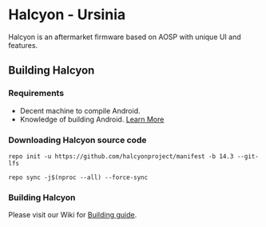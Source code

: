 # Halcyon - Ursinia

Halcyon is an aftermarket firmware based on AOSP with unique UI and features.

## Building Halcyon

### Requirements
- Decent machine to compile Android.
- Knowledge of building Android. [Learn More](https://source.android.com/docs/setup/build/building)

### Downloading Halcyon source code
```
repo init -u https://github.com/halcyonproject/manifest -b 14.3 --git-lfs
```
```
repo sync -j$(nproc --all) --force-sync
```

### Building Halcyon
Please visit our Wiki for [Building guide](https://wiki.hlcyn.co/development/building/downloading_source).
